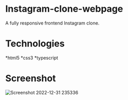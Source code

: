# Instagram-clone-webpage
A fully responsive frontend Instagram clone.

# Technologies
*html5   *css3   *typescript   


# Screenshot
![Screenshot 2022-12-31 235336](https://user-images.githubusercontent.com/119717645/210152507-c9c41fe0-fac2-454e-8886-a562fad995ae.jpg)

